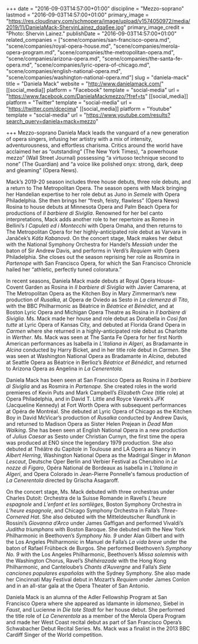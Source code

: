 +++
date = "2016-09-03T14:57:00+01:00"
discipline = "Mezzo-soprano"
lastmod = "2016-09-03T14:57:00+01:00"
primary_image = "https://res.cloudinary.com/schmopera/image/upload/v1574050972/media/2019/11/DanielaMack-ShervinLainez_dqa6ee.jpg"
primary_image_credit = "Photo: Shervin Lainez."
publishDate = "2016-09-03T14:57:00+01:00"
related_companies = ["scene/companies/san-francisco-opera.md", "scene/companies/royal-opera-house.md", "scene/companies/merola-opera-program.md", "scene/companies/the-metropolitan-opera.md", "scene/companies/arizona-opera.md", "scene/companies/the-santa-fe-opera.md", "scene/companies/lyric-opera-of-chicago.md", "scene/companies/english-national-opera.md", "scene/companies/washington-national-opera.md"]
slug = "daniela-mack"
title = "Daniela Mack"
website = "http://www.danielamack.com/"
[[social_media]]
platform = "Facebook"
template = "social-media"
url = "https://www.facebook.com/DanielaMackmezzo/?fref=ts"
[[social_media]]
platform = "Twitter"
template = "social-media"
url = "https://twitter.com/dcecima"
[[social_media]]
platform = "Youtube"
template = "social-media"
url = "https://www.youtube.com/results?search_query=daniela+mack+mezzo"

+++
Mezzo-soprano Daniela Mack leads the vanguard of a new generation of opera singers, infusing her artistry with a mix of intensity, adventurousness, and effortless charisma. Critics around the world have acclaimed her as “outstanding” (The New York Times), “a powerhouse mezzo” (Wall Street Journal) possessing “a virtuoso technique second to none” (The Guardian) and “a voice like polished onyx: strong, dark, deep and gleaming” (Opera News).

Mack’s 2019-20 season includes three house debuts, three role debuts, and a return to The Metropolitan Opera. The season opens with Mack bringing her Handelian expertise to her role debut as Juno in _Semele_ with Opera Philadelphia. She then brings her “fresh, feisty, flawless” (Opera News) Rosina to house debuts at Minnesota Opera and Palm Beach Opera for productions of _Il barbiere di Siviglia_. Renowned for her bel canto interpretations, Mack adds another role to her repertoire as Romeo in Bellini’s _I Capuleti ed i Montecchi_ with Opera Omaha, and then returns to The Metropolitan Opera for her highly-anticipated role debut as Varvara in Janáček’s _Káťa Kabanová_. On the concert stage, Mack makes her debut with the National Symphony Orchestra for Handel’s _Messiah_ under the baton of Sir Andrew Davis, and performs in Verdi’s _Requiem_ with Opera Philadelphia. She closes out the season reprising her role as Rosmira in _Partenope_ with San Francisco Opera, for which the San Francisco Chronicle hailed her “athletic, perfectly tuned coloratura.”

In recent seasons, Daniela Mack made debuts at Royal Opera House-Covent Garden as Rosina in _Il barbiere di Siviglia_ with Javier Camarena, at The Metropolitan Opera as the Kitchen Boy in Mary Zimmerman’s new production of _Rusalka_, at Ópera de Oviedo as Sesto in _La clemenza di Tito_, with the BBC Philharmonic as Béatrice in _Béatrice et Bénédict_, and at Boston Lyric Opera and Michigan Opera Theatre as Rosina in _Il barbiere di Siviglia_. Ms. Mack made her house and role debut as Dorabella in _Così fan tutte_ at Lyric Opera of Kansas City, and debuted at Florida Grand Opera in _Carmen_ where she returned in a highly-anticipated role debut as Charlotte in _Werther_. Ms. Mack was seen at The Santa Fe Opera for her first North American performances as Isabella in _L’italiana in Algeri_, as Bradamante in _Alcina_ conducted by Harry Bicket, and in her title role debut in _Carmen_. She was seen at Washington National Opera as Bradamante in _Alcina_, debuted at Seattle Opera as Béatrice in Berlioz’s _Béatrice et Bénédict_, and returned to Arizona Opera as Angelina in _La Cenerentola_.

Daniela Mack has been seen at San Francisco Opera as Rosina in _Il barbiere di Siviglia_ and as Rosmira in _Partenope_. She created roles in the world premieres of Kevin Puts and Mark Campbell’s _Elizabeth Cree_ (title role) at Opera Philadelphia, and in David T. Little and Royce Vavrek’s _JFK_ (Jacqueline Kennedy) at Fort Worth Opera with subsequent performances at Opéra de Montréal. She debuted at Lyric Opera of Chicago as the Kitchen Boy in David McVicar’s production of _Rusalka_ conducted by Andrew Davis, and returned to Madison Opera as Sister Helen Prejean in _Dead Man Walking_. She has been seen at English National Opera in a new production of _Julius Caesar_ as Sesto under Christian Curnyn, the first time the opera was produced at ENO since the legendary 1979 production. She also debuted at Théâtre du Capitole in Toulouse and LA Opera as Nancy in _Albert Herring_, Washington National Opera as the Madrigal Singer in _Manon Lescaut_, Deutsche Oper Berlin and Verbier Festival as Cherubino in _Le nozze di Figaro_, Opéra National de Bordeaux as Isabella in _L’italiana in Algeri_, and Opera Colorado in Jean-Pierre Ponnelle's famous production of _La Cenerentola_ directed by Grischa Asagaroff.

On the concert stage, Ms. Mack debuted with three orchestras under Charles Dutoit: Orchestra de la Suisse Romande in Ravel’s _L’heure espagnole_ and _L’enfant et les sortilèges_, Boston Symphony Orchestra in _L’heure espagnole_, and Chicago Symphony Orchestra in Falla’s _Three-Cornered Hat_. She also debuted with the Mitteldeutscher Rundfunk in Rossini’s _Giovanna d’Arco_ under James Gaffigan and performed Vivaldi’s _Juditha triumphans_ with Boston Baroque. She debuted with the New York Philharmonic in Beethoven’s _Symphony No. 9_ under Alan Gilbert and with the Los Angeles Philharmonic in Manuel de Falla’s _La vida breve_ under the baton of Rafael Frühbeck de Burgos. She performed Beethoven’s _Symphony No. 9_ with the Los Angeles Philharmonic, Beethoven’s _Missa solemnis_ with the Washington Chorus, Ravel’s _Shéhérazade_ with the Hong Kong Philharmonic, and Canteloube’s _Chants d’Auvergne_ and Falla’s _Siete canciones populares españolas_ with the Sydney Symphony. She also made her Cincinnati May Festival debut in Mozart’s _Requiem_ under James Conlon and in an all-star gala at the Opera Theater of San Antonio.

Daniela Mack is an alumna of the Adler Fellowship Program at San Francisco Opera where she appeared as Idamante in _Idomeneo_, Siebel in _Faust_, and Lucienne in _Die tote Stadt_ for her house debut. She performed the title role of _La Cenerentola_ as a member of the Merola Opera Program and made her West Coast recital debut as part of San Francisco Opera’s Schwabacher Debut Recital Series. Ms. Mack was a finalist in the 2013 BBC Cardiff Singer of the World competition.